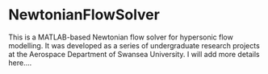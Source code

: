 # NewtonianFlowSolver
This is a MATLAB-based Newtonian flow solver for hypersonic flow modelling.  It was developed as a series of undergraduate research projects at the Aerospace Department of Swansea University.
I will add more details here....
